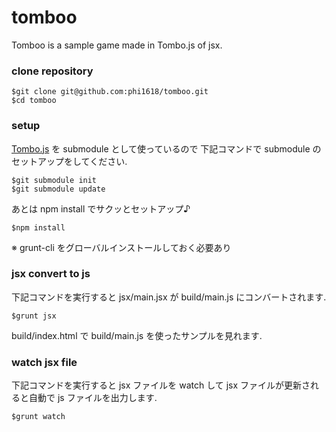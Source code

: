 # tomboo

Tomboo is a sample game made in Tombo.js of jsx.

### clone repository

```
$git clone git@github.com:phi1618/tomboo.git
$cd tomboo
```

### setup

[Tombo.js](https://github.com/tkihira/Tombo.js) を submodule として使っているので
下記コマンドで submodule のセットアップをしてください.

```
$git submodule init
$git submodule update
```

あとは npm install でサクッとセットアップ♪

```
$npm install
```

※ grunt-cli をグローバルインストールしておく必要あり


### jsx convert to js

下記コマンドを実行すると jsx/main.jsx が
build/main.js にコンバートされます.

```
$grunt jsx
```

build/index.html で build/main.js を使ったサンプルを見れます.


### watch jsx file

下記コマンドを実行すると jsx ファイルを watch して
jsx ファイルが更新されると自動で js ファイルを出力します.


```
$grunt watch
```


